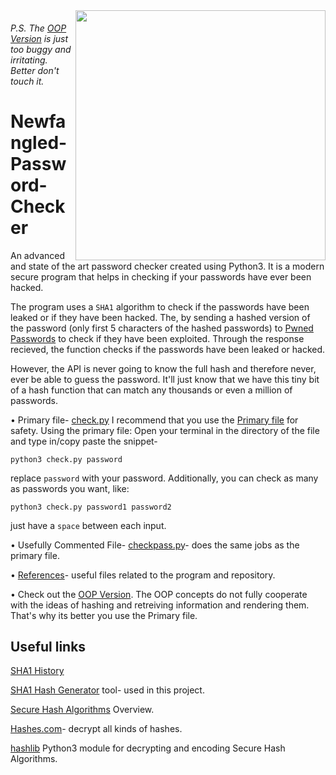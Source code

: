 <img src="https://chromeunboxed.com/wp-content/uploads/2019/10/GooglePasswordManagerCheckup.jpg" width="400" align="right"/>

###### P.S. The [OOP Version](https://github.com/adrinorosario/Newfangled-Password-Checker/blob/main/OOP%20Version/checker.py) is just too buggy and irritating. Better don't touch it.

# Newfangled-Password-Checker
An advanced and state of the art password checker created using Python3. It is a modern secure program that helps in checking if your passwords have ever been hacked. 

The program uses a ```SHA1``` algorithm to check if the passwords have been leaked or if they have been hacked. The, by sending a hashed version of the password (only first 5 characters of the hashed passwords) to [Pwned Passwords](https://haveibeenpwned.com/Passwords) to check if they have been exploited. Through the response recieved, the function checks if the passwords have been leaked or hacked.

However, the API is never going to know the  full hash and therefore never, ever be able to guess the password. It'll just know that we have this tiny bit of a hash function that can match any thousands or even a million of passwords.

• Primary file- [check.py](https://github.com/adrinorosario/Newfangled-Password-Checker/blob/main/check.py)
 I recommend that you use the [Primary file](https://github.com/adrinorosario/Newfangled-Password-Checker/blob/main/check.py) for safety.  Using the primary file: Open your terminal in the directory of the file and type in/copy paste the snippet- 
   ```
   python3 check.py password
   ```
replace ```password``` with your password. Additionally, you can check as many as passwords you want, like: 
```
python3 check.py password1 password2
```
just have a `space` between each input.

• Usefully Commented File- [checkpass.py](https://github.com/adrinorosario/Newfangled-Password-Checker/blob/main/References/checkpass.py)- does the same jobs as the primary file.

• [References](https://github.com/adrinorosario/Newfangled-Password-Checker/tree/main/References)- useful files related to the program and repository.

• Check out the [OOP Version](https://github.com/adrinorosario/Newfangled-Password-Checker/blob/main/OOP%20Version/checker.py). The OOP concepts do not fully cooperate with the ideas of hashing and retreiving information and rendering them. That's why its better you use the Primary file.

## Useful links
[SHA1 History](https://en.m.wikipedia.org/wiki/SHA-1)

[SHA1 Hash Generator]( https://passwordsgenerator.net/sha1-hash-generator/) tool- used in this project.

[Secure Hash Algorithms](https://brilliant.org/wiki/secure-hashing-algorithms/) Overview.

[Hashes.com](https://hashes.com/en/decrypt/hash)- decrypt all kinds of hashes.

[hashlib](https://docs.python.org/3/library/hashlib.html) Python3 module for decrypting and encoding Secure Hash Algorithms.

